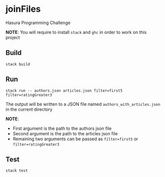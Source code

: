 # joinFiles

Hasura Programming Challenge

**NOTE**: You will require to install `stack` and `ghc` in order to work on this project

## Build

```
stack build
```

## Run

```
stack run -- authors.json articles.json filter=first5 filter=ratingGreater3
```

The output will be written to a JSON file named `authors_with_articles.json` in the current directory

**NOTE**: 
* First argument is the path to the authors json file
* Second argument is the path to the articles json file
* Remaining two arguments can be passed as `filter=first5` or `filter=ratingGreater3`

## Test

```
stack test
```